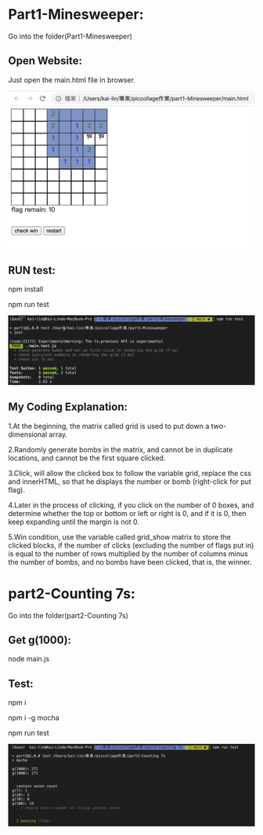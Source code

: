 # Part1-Minesweeper:

Go into the folder(Part1-Minesweeper)

## Open Website:

Just open the main.html file in browser.

![demo](./image1.png)



## RUN test:

npm install

npm run test

![demo](./image2.png)



## My Coding Explanation:

1.At the beginning, the matrix called grid is used to put down a two-dimensional array.

2.Randomly generate bombs in the matrix, and cannot be in duplicate locations, and cannot be the first square clicked.

3.Click, will allow the clicked box to follow the variable grid, replace the css and innerHTML, so that he displays the number or bomb (right-click for put flag).

4.Later in the process of clicking, if you click on the number of 0 boxes, and determine whether the top or bottom or left or right is 0, and if it is 0, then keep expanding until the margin is not 0.

5.Win condition, use the variable called grid_show matrix to store the clicked blocks, if the number of clicks (excluding the number of flags put in) is equal to the number of rows multiplied by the number of columns minus the number of bombs, and no bombs have been clicked, that is, the winner.

# part2-Counting 7s:

Go into the folder(part2-Counting 7s)


## Get g(1000):

node main.js

## Test:

npm i

npm i -g mocha

npm run test

![demo](./image3.png)


